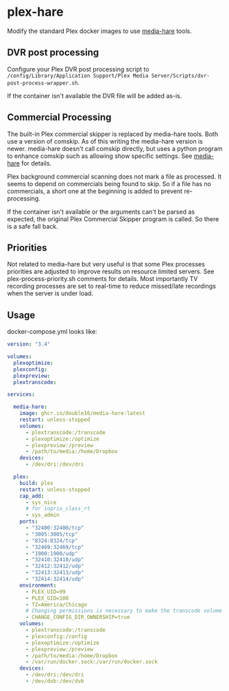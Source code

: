 # plex-hare
Modify the standard Plex docker images to use [media-hare](https://github.com/double16/plex-hare) tools.

## DVR post processing

Configure your Plex DVR post processing script to `/config/Library/Application Support/Plex Media Server/Scripts/dvr-post-process-wrapper.sh`.

If the container isn't available the DVR file will be added as-is.

## Commercial Processing

The built-in Plex commercial skipper is replaced by media-hare tools. Both use a version of comskip. As of this
writing the media-hare version is newer. media-hare doesn't call comskip directly, but uses a python program to
enhance comskip such as allowing show specific settings. See [media-hare](https://github.com/double16/plex-hare) for
details.

Plex background commercial scanning does not mark a file as processed. It seems to depend on commercials being found
to skip. So if a file has no commercials, a short one at the beginning is added to prevent re-processing.

If the container isn't available or the arguments can't be parsed as expected, the original Plex Commercial Skipper
program is called. So there is a safe fall back.

## Priorities

Not related to media-hare but very useful is that some Plex processes priorities are adjusted to improve results on
resource limited servers. See plex-process-priority.sh comments for details. Most importantly TV recording processes
are set to real-time to reduce missed/late recordings when the server is under load.

## Usage

docker-compose.yml looks like:

```yaml
version: "3.4"

volumes:
  plexoptimize:
  plexconfig:
  plexpreview:
  plextranscode:

services:

  media-hare:
    image: ghcr.io/double16/media-hare:latest
    restart: unless-stopped
    volumes:
      - plextranscode:/transcode
      - plexoptimize:/optimize
      - plexpreview:/preview
      - /path/to/media:/home/Dropbox
    devices:
      - /dev/dri:/dev/dri

  plex:
    build: plex
    restart: unless-stopped
    cap_add:
      - sys_nice
      # for ioprio_class_rt
      - sys_admin
    ports:
      - "32400:32400/tcp"
      - "3005:3005/tcp"
      - "8324:8324/tcp"
      - "32469:32469/tcp"
      - "1900:1900/udp"
      - "32410:32410/udp"
      - "32412:32412/udp"
      - "32413:32413/udp"
      - "32414:32414/udp"
    environment:
      - PLEX_UID=99
      - PLEX_GID=100
      - TZ=America/Chicago
      # Changing permissions is necessary to make the transcode volume correct
      - CHANGE_CONFIG_DIR_OWNERSHIP=true
    volumes:
      - plextranscode:/transcode
      - plexconfig:/config
      - plexoptimize:/optimize
      - plexpreview:/preview
      - /path/to/media:/home/Dropbox
      - /var/run/docker.sock:/var/run/docker.sock
    devices:
      - /dev/dri:/dev/dri
      - /dev/dvb:/dev/dvb
```
